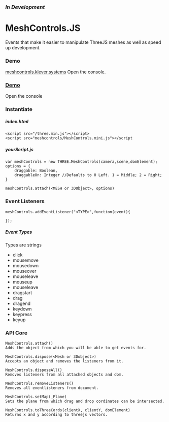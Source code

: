 ### _In Development_
# MeshControls.JS
Events that make it easier to manipulate ThreeJS meshes as well as speed up development.
### Demo
[meshcontrols.klever.systems](meshcontrols.klever.systems)
Open the console.

### [Demo](https://meshcontrols.klever.systems/)
Open the console

### Instantiate
##### index.html
```
<script src="/three.min.js"></script>
<script src="meshcontrols/MeshControls.mini.js"></script
```
##### yourScript.js
```
var meshControls = new THREE.MeshControls(camera,scene,domElement);
options = {
    draggable: Boolean,
    draggableOn: Integer //Defaults to 0 Left. 1 = Middle; 2 = Right;
}

meshControls.attach(<MESH or 3DObject>, options)
```
### Event Listeners
```
meshControls.addEventListener("<TYPE>",function(event){

});
```
##### Event Types
Types are strings
*  click
*  mousemove
*  mousedown
*  mouseover
*  mouseleave
*  mouseup
*  mouseleave
*  dragstart
*  drag
*  dragend
*  keydown
*  keypress
*  keyup

### API Core
```
MeshControls.attach() 
Adds the object from which you will be able to get events for.

MeshControls.dispose(<Mesh or 3Dobject>)
Accepts an object and removes the listeners from it.

MeshControls.disposeAll()
Removes listeners from all attached objects and dom.

MeshControls.removeListeners()
Removes all eventlisteners from document.

MeshControls.setMap(_Plane)
Sets the plane from which drag and drop cordinates can be intersected.

MeshControls.toThreeCords(clientX, clientY, domElement)
Returns x and y according to threejs vectors. 
```